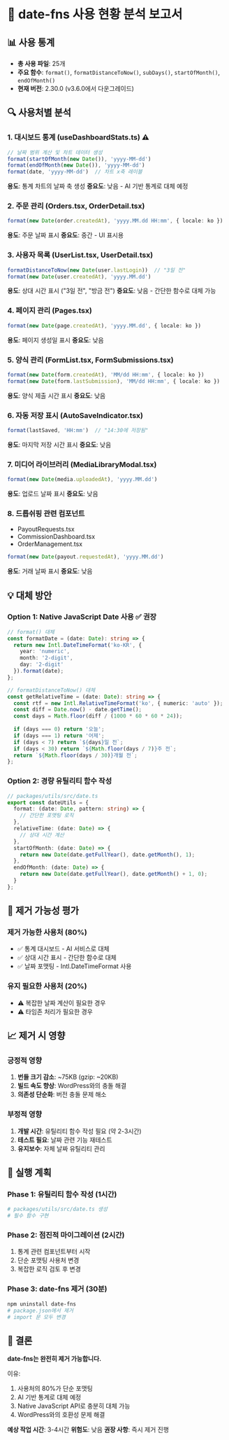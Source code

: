 # 📅 date-fns 사용 현황 분석 보고서

## 📊 사용 통계
- **총 사용 파일**: 25개
- **주요 함수**: `format()`, `formatDistanceToNow()`, `subDays()`, `startOfMonth()`, `endOfMonth()`
- **현재 버전**: 2.30.0 (v3.6.0에서 다운그레이드)

## 🔍 사용처별 분석

### 1. **대시보드 통계 (useDashboardStats.ts)** ⚠️
```typescript
// 날짜 범위 계산 및 차트 데이터 생성
format(startOfMonth(new Date()), 'yyyy-MM-dd')
format(endOfMonth(new Date()), 'yyyy-MM-dd')
format(date, 'yyyy-MM-dd')  // 차트 x축 레이블
```
**용도**: 통계 차트의 날짜 축 생성
**중요도**: 낮음 - AI 기반 통계로 대체 예정

### 2. **주문 관리 (Orders.tsx, OrderDetail.tsx)** 
```typescript
format(new Date(order.createdAt), 'yyyy.MM.dd HH:mm', { locale: ko })
```
**용도**: 주문 날짜 표시
**중요도**: 중간 - UI 표시용

### 3. **사용자 목록 (UserList.tsx, UserDetail.tsx)**
```typescript
formatDistanceToNow(new Date(user.lastLogin))  // "3일 전"
format(new Date(user.createdAt), 'yyyy.MM.dd')
```
**용도**: 상대 시간 표시 ("3일 전", "방금 전")
**중요도**: 낮음 - 간단한 함수로 대체 가능

### 4. **페이지 관리 (Pages.tsx)**
```typescript
format(new Date(page.createdAt), 'yyyy.MM.dd', { locale: ko })
```
**용도**: 페이지 생성일 표시
**중요도**: 낮음

### 5. **양식 관리 (FormList.tsx, FormSubmissions.tsx)**
```typescript
format(new Date(form.createdAt), 'MM/dd HH:mm', { locale: ko })
format(new Date(form.lastSubmission), 'MM/dd HH:mm', { locale: ko })
```
**용도**: 양식 제출 시간 표시
**중요도**: 낮음

### 6. **자동 저장 표시 (AutoSaveIndicator.tsx)**
```typescript
format(lastSaved, 'HH:mm')  // "14:30에 저장됨"
```
**용도**: 마지막 저장 시간 표시
**중요도**: 낮음

### 7. **미디어 라이브러리 (MediaLibraryModal.tsx)**
```typescript
format(new Date(media.uploadedAt), 'yyyy.MM.dd')
```
**용도**: 업로드 날짜 표시
**중요도**: 낮음

### 8. **드롭쉬핑 관련 컴포넌트**
- PayoutRequests.tsx
- CommissionDashboard.tsx  
- OrderManagement.tsx
```typescript
format(new Date(payout.requestedAt), 'yyyy.MM.dd')
```
**용도**: 거래 날짜 표시
**중요도**: 낮음

## 💡 대체 방안

### **Option 1: Native JavaScript Date 사용** ✅ 권장
```typescript
// format() 대체
const formatDate = (date: Date): string => {
  return new Intl.DateTimeFormat('ko-KR', {
    year: 'numeric',
    month: '2-digit',
    day: '2-digit'
  }).format(date);
};

// formatDistanceToNow() 대체
const getRelativeTime = (date: Date): string => {
  const rtf = new Intl.RelativeTimeFormat('ko', { numeric: 'auto' });
  const diff = Date.now() - date.getTime();
  const days = Math.floor(diff / (1000 * 60 * 60 * 24));
  
  if (days === 0) return '오늘';
  if (days === 1) return '어제';
  if (days < 7) return `${days}일 전`;
  if (days < 30) return `${Math.floor(days / 7)}주 전`;
  return `${Math.floor(days / 30)}개월 전`;
};
```

### **Option 2: 경량 유틸리티 함수 작성**
```typescript
// packages/utils/src/date.ts
export const dateUtils = {
  format: (date: Date, pattern: string) => {
    // 간단한 포맷팅 로직
  },
  relativeTime: (date: Date) => {
    // 상대 시간 계산
  },
  startOfMonth: (date: Date) => {
    return new Date(date.getFullYear(), date.getMonth(), 1);
  },
  endOfMonth: (date: Date) => {
    return new Date(date.getFullYear(), date.getMonth() + 1, 0);
  }
};
```

## 🎯 제거 가능성 평가

### **제거 가능한 사용처** (80%)
- ✅ 통계 대시보드 - AI 서비스로 대체
- ✅ 상대 시간 표시 - 간단한 함수로 대체
- ✅ 날짜 포맷팅 - Intl.DateTimeFormat 사용

### **유지 필요한 사용처** (20%)
- ⚠️ 복잡한 날짜 계산이 필요한 경우
- ⚠️ 타임존 처리가 필요한 경우

## 📈 제거 시 영향

### **긍정적 영향**
1. **번들 크기 감소**: ~75KB (gzip: ~20KB)
2. **빌드 속도 향상**: WordPress와의 충돌 해결
3. **의존성 단순화**: 버전 충돌 문제 해소

### **부정적 영향**
1. **개발 시간**: 유틸리티 함수 작성 필요 (약 2-3시간)
2. **테스트 필요**: 날짜 관련 기능 재테스트
3. **유지보수**: 자체 날짜 유틸리티 관리

## 🚀 실행 계획

### **Phase 1: 유틸리티 함수 작성** (1시간)
```bash
# packages/utils/src/date.ts 생성
# 필수 함수 구현
```

### **Phase 2: 점진적 마이그레이션** (2시간)
1. 통계 관련 컴포넌트부터 시작
2. 단순 포맷팅 사용처 변경
3. 복잡한 로직 검토 후 변경

### **Phase 3: date-fns 제거** (30분)
```bash
npm uninstall date-fns
# package.json에서 제거
# import 문 모두 변경
```

## 💬 결론

**date-fns는 완전히 제거 가능합니다.**

이유:
1. 사용처의 80%가 단순 포맷팅
2. AI 기반 통계로 대체 예정
3. Native JavaScript API로 충분히 대체 가능
4. WordPress와의 호환성 문제 해결

**예상 작업 시간**: 3-4시간
**위험도**: 낮음
**권장 사항**: 즉시 제거 진행